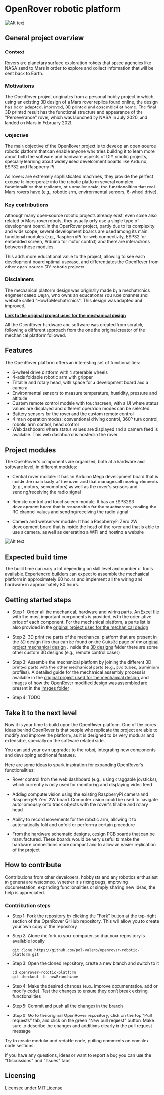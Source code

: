 # OpenRover robotic platform

![Alt text](images/finished_rover_on_desk.jpeg)

## General project overview

### Context
Rovers are planetary surface exploration robots that space agencies like NASA send to Mars in order to explore and collect information that will be sent back to Earth. 

### Motivations
The OpenRover project originates from a personal hobby project in which, using an existing 3D design of a Mars rover replica found online, the design has been adapted, improved, 3D printed and assembled at home. The final 3D printed result has the functional structure and appearance of the "Perseverance" rover, which was launched by NASA in July 2020, and landed on Mars in February 2021.

### Objective
The main objective of the OpenRover project is to develop an open-source robotic platform that can enable anyone who tries building it to learn more about both the software and hardware aspects of DIY robotic projects, specially learning about widely used development boards like Arduino, ESP32 and Raspberry Pi.  

As rovers are extremely sophisticated machines, they provide the perfect excuse to incorporate into the robotic platform several complex functionalities that replicate, at a smaller scale, the functionalities that real Mars rovers have (e.g., robotic arm, environmental sensors, 6-wheel drive).  

### Key contributions
Although many open-source robotic projects already exist, even some also related to Mars rover robots, they usually only use a single type of development board. In the OpenRover project, partly due to its complexity and wide scope, several development boards are used among its main functional modules (e.g., RaspberryPi for web connectivity, ESP32 for embedded screen, Arduino for motor control) and there are interactions between these modules. 

This adds more educational value to the project, allowing to see each development board optimal usecase, and differentiates the OpenRover from other open-source DIY robotic projects. 

### Disclaimers
The mechanical platform design was originally made by a mechatronics engineer called Dejan, who owns an educational YouTube channel and website called "HowToMechatronics". This design was adapted and improved. 

**[Link to the original project used for the mechanical design](https://howtomechatronics.com/projects/diy-mars-perseverance-rover-replica-with-arduino/)**

All the OpenRover hardware and software was created from scratch, following a different approach from the one the original creator of the mechanical platform followed. 

## Features

The OpenRover platform offers an interesting set of functionalities:

- 6-wheel drive platform with 4 steerable wheels
- 4-axis foldable robotic arm with gripper
- Tiltable and rotary head, with space for a development board and a camera
- Environmental sensors to measure temperature, humidity, pressure and altitude
- Custom remote control module with touchscreen, with a UI where status values are displayed and different operation modes can be selected
- Battery sensors for the rover and the custom remote control
- 4 main operation modes: conventional driving control, 360º turn control, robotic arm control, head control
- Web dashboard where status values are displayed and a camera feed is available. This web dashboard is hosted in the rover

## Project modules
The OpenRover's components are organized, both at a hardware and software level, in different modules:

- Central rover module: It has an Arduino Mega development board that is inside the main body of the rover and that manages all moving elements (e.g., motors, servomotors) as well as the rover's sensors and sending/receiving the radio signal

- Remote control and touchscreen module: It has an ESP32S3 development board that is responsible for the touchscreen, reading the RC channel values and sending/receiving the radio signal

- Camera and webserver module: It has a RaspberryPi Zero 2W development board that is inside the head of the rover and that is able to use a camera, as well as generating a WiFi and hosting a website

![Alt text](images/openrover_modules.png)


## Expected build time
The build time can vary a lot depending on skill level and number of tools available. Experienced builders can expect to assemble the mechanical platform in approximately 60 hours and implement all the wiring and hardware in approximately 80 hours. 

## Getting started steps
- Step 1: Order all the mechanical, hardware and wiring parts. An [Excel file](main_parts_list/main_materials_and_parts_list.xlsx) with the most important components is provided, with the orientative price of each component. For the mechanical platform, a parts list is also provided in the [original project used for the mechanical design](https://howtomechatronics.com/projects/diy-mars-perseverance-rover-replica-with-arduino/) 

- Step 2: 3D print the parts of the mechanical platform that are present in the 3D design files that can be found on the Cults3d page of the [original project mechanical design](https://cults3d.com/en/3d-model/game/mars-rover-perseverance-replica-howtomechatronics) . Inside the [3D designs](3d_designs/) folder there are some other custom 3D designs (e.g., remote control cases)

- Step 3: Assemble the mechanical platform by joining the different 3D printed parts with the other mechanical parts (e.g., pvc tubes, aluminium profiles). A detailed guide for the mechanical assembly process is available in the [original project used for the mechanical design](https://howtomechatronics.com/projects/diy-mars-perseverance-rover-replica-with-arduino/), and images of how the OpenRover modified design was assembled are present in the [images folder](images/)

- Step 4: TODO

## Take it to the next level
Now it is your time to build upon the OpenRover platform. One of the cores ideas behind OpenRover is that people who replicate the project are able to modify and improve the platform, as it is designed to be very modular and extensible, specially on the software related side. 

You can add your own upgrades to the robot, integrating new components and developing additional features. 

Here are some ideas to spark inspiration for expanding OpenRover's functionalities:

- Rover control from the web dashboard (e.g., using draggable joysticks), which currently is only used for monitoring and displaying video feed

- Adding computer vision using the existing RaspberryPi camera and RaspberryPi Zero 2W board. Computer vision could be used to navigate autonomously or to track objects with the rover's tiltable and rotary head

- Ability to record movements for the robotic arm, allowing it to automatically fold and unfold or perform a certain procedure

- From the hardware schematic designs, design PCB boards that can be manufactured. These boards would be very useful to make the hardware connections more compact and to allow an easier replication of the project


## How to contribute
Contributions from other developers, hobbyists and any robotics enthusiast in general are welcomed. Whether it's fixing bugs, improving documentation, expanding functionalities or simply sharing new ideas, the help is appreciated. 

### Contribution steps

- Step 1: Fork the repository by clicking the "Fork" button at the top-right section of the OpenRover GitHub repository. This will allow you to create your own copy of the repository

- Step 2: Clone the fork to your computer, so that your repository is available locally 

  ```git clone https://github.com/pol-valero/openrover-robotic-platform.git```

- Step 3: Open the cloned repository, create a new branch and switch to it

  ```cd openrover-robotic-platform```    
  ```git checkout -b  newBranchName```

- Step 4: Make the desired changes (e.g., improve documentation, add or modify code). Test the changes to ensure they don't break existing functionalities

- Step 5: Commit and push all the changes in the branch

- Step 6: Go to the original OpenRover repository, click on the top "Pull requests" tab, and click on the green "New pull request" button. Make sure to describe the changes and additions clearly in the pull request message

Try to create modular and redable code, putting comments on complex code sections. 

If you have any questions, ideas or want to report a bug you can use the "Discussions" and "Issues" tabs

## Licensing
Licensed under [MIT License](LICENSE.txt)